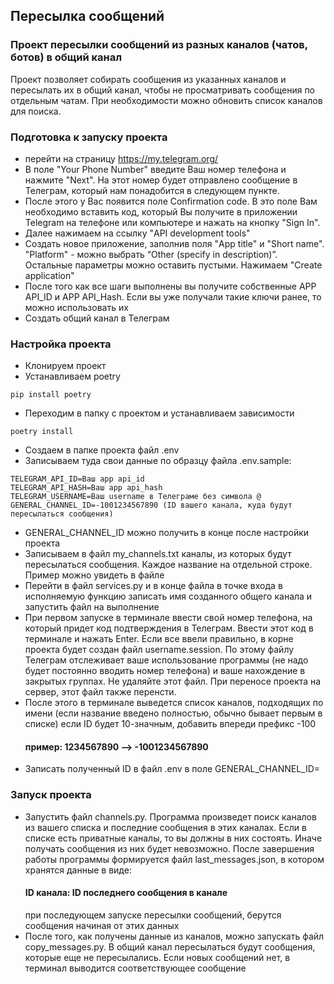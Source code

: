## Пересылка сообщений

### Проект пересылки сообщений из разных каналов (чатов, ботов) в общий канал

Проект позволяет собирать сообщения из указанных каналов и пересылать их в
общий канал, чтобы не просматривать сообщения по отдельным чатам.
При необходимости можно обновить список каналов для поиска.

### Подготовка к запуску проекта

- перейти на страницу https://my.telegram.org/
- В поле "Your Phone Number" введите Ваш номер телефона и нажмите "Next". На этот номер будет отправлено сообщение в Телеграм, который нам понадобится в следующем пункте.
- После этого у Вас появится поле Confirmation code. В это поле Вам необходимо вставить код, который Вы получите в приложении Telegram на телефоне или компьютере и нажать на кнопку "Sign In".
- Далее нажимаем на ссылку "API development tools"
- Создать новое приложение, заполнив поля "App title" и "Short name". "Platform" - можно выбрать “Other (specify in description)”. Остальные параметры можно оставить пустыми. Нажимаем "Create application"
- После того как все шаги выполнены вы получите собственные APP API_ID и APP API_Hash. Если вы уже получали такие ключи ранее, то можно использовать их
- Создать общий канал в Телеграм

### Настройка проекта

- Клонируем проект
- Устанавливаем poetry
~~~
pip install poetry
~~~
- Переходим в папку с проектом и устанавливаем зависимости
~~~
poetry install
~~~
- Создаем в папке проекта файл .env
- Записываем туда свои данные по образцу файла .env.sample:
~~~
TELEGRAM_API_ID=Ваш app api_id
TELEGRAM_API_HASH=Ваш app api_hash
TELEGRAM_USERNAME=Ваш username в Телеграме без символа @
GENERAL_CHANNEL_ID=-1001234567890 (ID вашего канала, куда будут пересылаться сообщения)
~~~
- GENERAL_CHANNEL_ID можно получить в конце после настройки проекта
- Записываем в файл my_channels.txt каналы, из которых будут пересылаться сообщения. Каждое название на отдельной строке. Пример можно увидеть в файле
- Перейти в файл services.py и в конце файла в точке входа в исполняемую функцию записать имя созданного общего канала и запустить файл на выполнение
- При первом запуске в терминале ввести свой номер телефона, на который придет код подтверждения в Телеграм. Ввести этот код в терминале и нажать Enter. Если все ввели правильно, в корне проекта будет создан файл username.session. По этому файлу Телеграм отслеживает ваше использование программы (не надо будет постоянно вводить номер телефона) и ваше нахождение в закрытых группах. Не удаляйте этот файл. При переносе проекта на сервер, этот файл также перенсти.
- После этого в терминале выведется список каналов, подходящих по имени (если название введено полностью, обычно бывает первым в списке) если ID будет 10-значным, добавить впереди префикс -100
    #### пример: 1234567890 --> -1001234567890
- Записать полученный ID в файл .env в поле GENERAL_CHANNEL_ID=

### Запуск проекта

- Запустить файл channels.py. Программа произведет поиск каналов из вашего списка и последние сообщения в этих каналах. Если в списке есть приватные каналы, то вы должны в них состоять. Иначе получать сообщения из них будет невозможно. После завершения работы программы формируется файл last_messages.json, в котором хранятся данные в виде:
    #### ID канала: ID последнего сообщения в канале
    при последующем запуске пересылки сообщений, берутся сообщения начиная от этих данных
- После того, как получены данные из каналов, можно запускать файл copy_messages.py. В общий канал пересылаться будут сообщения, которые еще не пересылались. Если новых сообщений нет, в терминал выводится соответствующее сообщение
